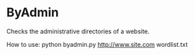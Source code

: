 # ByAdmin
 Checks the administrative directories of a website.
 
 How to use: python byadmin.py http://www.site.com wordlist.txt
